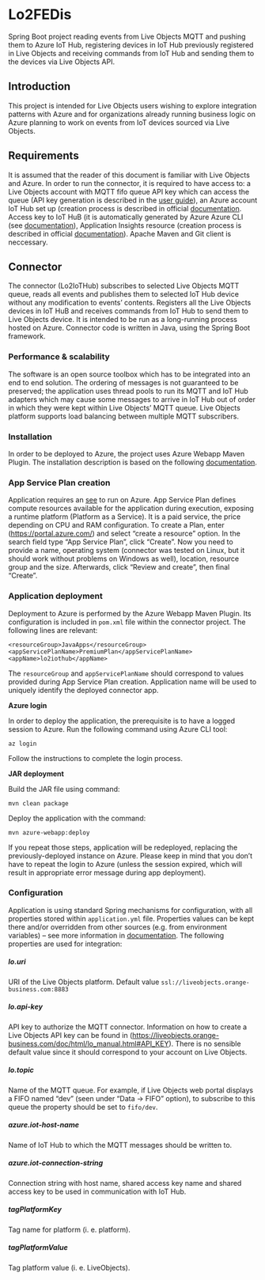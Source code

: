 # Lo2FEDis

Spring Boot project reading events from Live Objects MQTT and pushing them to Azure IoT Hub, registering devices in IoT Hub previously registered in Live Objects and receiving commands from IoT Hub and sending them to the devices via Live Objects API.

## Introduction

This project is intended for Live Objects users wishing to explore integration patterns with Azure and for organizations already running business logic on Azure planning to work on events from IoT devices sourced via Live Objects.

## Requirements

It is assumed that the reader of this document is familiar with Live Objects and Azure. In order to run the connector, it is required to have access to: a Live Objects account with MQTT fifo queue API key which can access the queue (API key generation is described in the [user guide](https://liveobjects.orange-business.com/cms/app/uploads/EN_User-guide-Live-Objects-4.pdf)), 
an Azure account IoT Hub set up (creation process is described in official [documentation](https://docs.microsoft.com/en-us/azure/iot-hub/). Access key to IoT HuB (it is automatically generated by Azure Azure CLI (see [documentation](https://docs.microsoft.com/en-us/cli/azure/?view=azure-cli-latest)), Application Insights resource (creation process is described in official [documentation](https://docs.microsoft.com/pl-pl/azure/azure-monitor/app/create-new-resource)). Apache Maven and Git client is neccessary.

## Connector

The connector (Lo2IoTHub) subscribes to selected Live Objects MQTT queue, reads all events and publishes them to selected IoT Hub device without any modification to events’ contents. Registers all the Live Objects devices in IoT HuB and receives commands from IoT Hub to send them to Live Objects device. It is intended to be run as a long-running process hosted on Azure. Connector code is written in Java, using the Spring Boot framework. 
 
### Performance & scalability

The software is an open source toolbox which has to be integrated into an end to end solution. The ordering of messages is not guaranteed to be preserved; the application uses thread pools to run its MQTT and IoT Hub adapters which may cause some messages to arrive in IoT Hub out of order in which they were kept within Live Objects’ MQTT queue.
Live Objects platform supports load balancing between multiple MQTT subscribers.

### Installation

In order to be deployed to Azure, the project uses Azure Webapp Maven Plugin. The installation description is based on the following [documentation](https://docs.microsoft.com/en-us/java/azure/spring-framework/deploy-spring-boot-java-app-with-maven-plugin).

### App Service Plan creation

Application requires an [see](https://docs.microsoft.com/en-us/azure/app-service/overview-hosting-plans) to run on Azure. App Service Plan defines compute resources available for the application during execution, exposing a runtime platform (Platform as a Service). It is a paid service, the price depending on CPU and RAM configuration.
To create a Plan, enter (https://portal.azure.com/) and select “create a resource” option. In the search field type “App Service Plan”, click “Create”. Now you need to provide a name, operating system (connector was tested on Linux, but it should work without problems on Windows as well), location, resource group and the size. Afterwards, click “Review and create”, then final “Create”.

### Application deployment

Deployment to Azure is performed by the Azure Webapp Maven Plugin. Its configuration is included in `pom.xml` file within the connector project.
The following lines are relevant:
```
<resourceGroup>JavaApps</resourceGroup>
<appServicePlanName>PremiumPlan</appServicePlanName>
<appName>lo2iothub</appName>
```
The `resourceGroup` and `appServicePlanName` should correspond to values provided during App Service Plan creation. Application name will be used to uniquely identify the deployed connector app.

**Azure login**

In order to deploy the application, the prerequisite is to have a logged session to Azure. Run the following command using Azure CLI tool:
```
az login
```
Follow the instructions to complete the login process. 

**JAR deployment**

Build the JAR file using command:
```
mvn clean package
```
Deploy the application with the command:
```
mvn azure-webapp:deploy
```

If you repeat those steps, application will be redeployed, replacing the previously-deployed instance on Azure. Please keep in mind that you don’t have to repeat the login to Azure (unless the session expired, which will result in appropriate error message during app deployment).

### Configuration

Application is using standard Spring mechanisms for configuration, with all properties stored within `application.yml` file. Properties values can be kept there and/or overridden from other sources (e.g. from environment variables) – see more information in [documentation](https://docs.spring.io/spring-boot/docs/current/reference/html/boot-features-external-config.html). The following properties are used for integration:
##### lo.uri
URI of the Live Objects platform.
Default value `ssl://liveobjects.orange-business.com:8883`
##### lo.api-key
API key to authorize the MQTT connector. Information on how to create a Live Objects API key can be found in (https://liveobjects.orange-business.com/doc/html/lo_manual.html#API_KEY). 
There is no sensible default value since it should correspond to your account on Live Objects.
##### lo.topic
Name of the MQTT queue. For example, if Live Objects web portal displays a FIFO named “dev” (seen under “Data -> FIFO” option), to subscribe to this queue the property should be set to `fifo/dev`.
##### azure.iot-host-name
Name of IoT Hub to which the MQTT messages should be written to.
##### azure.iot-connection-string
Connection string with host name, shared access key name and shared access key to be used in communication with IoT Hub.
##### tagPlatformKey
Tag name for platform (i. e. platform).
##### tagPlatformValue
Tag platform value (i. e. LiveObjects).
